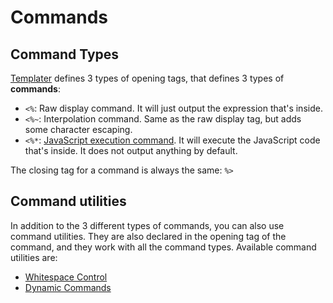 # Commands

## Command Types

[Templater](https://github.com/SilentVoid13/Templater) defines 3 types of opening tags, that defines 3 types of **commands**:

- `<%`:  Raw display command. It will just output the expression that's inside.
- `<%~`: Interpolation command. Same as the raw display tag, but adds some character escaping.
- `<%*`: [JavaScript execution command](./execution-command.md). It will execute the JavaScript code that's inside. It does not output anything by default.

The closing tag for a command is always the same: `%>`

## Command utilities

In addition to the 3 different types of commands, you can also use command utilities. They are also declared in the opening tag of the command, and they work with all the command types. Available command utilities are:

- [Whitespace Control](./whitespace-control.md)
- [Dynamic Commands](./dynamic-command.md)

